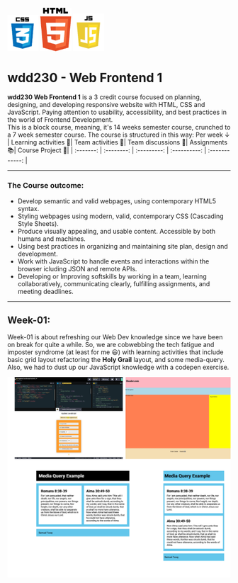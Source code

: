 <img src="images/css.webp" alt="Python orgramming language logo" width=70> <img src="images/html.webp" alt="Python orgramming language logo" width=70> <img src="images/javascript.webp" alt="Python orgramming language logo" width=70>

# wdd230 - Web Frontend 1

**wdd230 Web Frontend 1** is a 3 credit course focused on planning, designing, and developing responsive website with HTML, CSS and JavaScript. Paying attention to usability, accessibility, and best practices in the world of Frontend Development.  
This is a block course, meaning, it's 14 weeks semester course, crunched to a 7 week semester course. The course is structured in this way: Per week ↓  
| Learning activities 🎯| Team activities 🤝| Team discussions 👥| Assignments 📚| Course Project 🧪|
| :-------: | :--------: | :---------: | :----------: | :------------: |

---

### The Course outcome:

- Develop semantic and valid webpages, using contemporary HTML5 syntax.
- Styling webpages using modern, valid, contemporary CSS (Cascading Style Sheets).
- Produce visually appealing, and usable content. Accessible by both humans and machines.
- Using best practices in organizing and maintaining site plan, design and development.
- Work with JavaScript to handle events and interactions within the browser icluding JSON and remote APIs.
- Developing or Improving softskills by working in a team, learning collaboratively, communicating clearly, fulfilling assignments, and meeting deadlines.

---

## Week-01:

Week-01 is about refreshing our Web Dev knowledge since we have been on break for quite a while. So, we are cobwebbing the tech fatigue and imposter syndrome (at least for me 😃) with learning activities that include basic grid layout refactoring the **Holy Grail** layout, and some media-query. Also, we had to dust up our JavaScript knowledge with a codepen exercise.

![week1 activities](images/week.webp)
